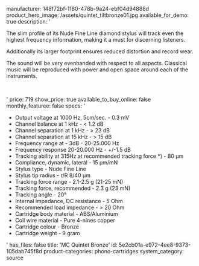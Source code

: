 manufacturer: 148f72bf-1180-478b-9a24-ebf04d94888d
product_hero_image: /assets/quintet_tiltbronze01.jpg
available_for_demo: true
description: '<p>The slim profile of its Nude Fine Line diamond stylus will track even the highest frequency information, making it a must for discerning listeners.</p><p>Additionally its larger footprint ensures reduced distortion and record wear.</p><p>The sound will be very evenhanded with respect to all aspects. Classical music will be reproduced with power and open space around each of the instruments.</p><p><br></p>'
price: 719
show_price: true
available_to_buy_online: false
monthly_featuree: false
specs: '<ul><li>Output voltage at 1000 Hz, 5cm/sec. - 0.3 mV<br></li><li>Channel balance at 1 kHz - &lt; 1.2 dB<br></li><li>Channel separation at 1 kHz - &gt; 23 dB<br></li><li>Channel separation at 15 kHz - &gt; 15 dB<br></li><li>Frequency range at - 3dB - 20-25.000 Hz<br></li><li>Frequency response 20-20.000 Hz - +/-1.5 dB<br></li><li>Tracking ability at 315Hz at recommended tracking force *) - 80 µm<br></li><li>Compliance, dynamic, lateral - 15 µm/mN<br></li><li>Stylus type - Nude Fine Line<br></li><li>Stylus tip radius - r/R 8/40 µm<br></li><li>Tracking force range - 2.1-2.5 g (21-25 mN)<br></li><li>Tracking force, recommended - 2.3 g (23 mN)<br></li><li>Tracking angle - 20°<br></li><li>Internal impedance, DC resistance - 5 Ohm<br></li><li>Recommended load impedance - &gt; 20 Ohm<br></li><li>Cartridge body material - ABS/Aluminium<br></li><li>Coil wire material - Pure 4-nines copper<br></li><li>Cartridge colour - Bronze<br></li><li>Cartridge weight - 9 gram<br></li></ul>'
has_files: false
title: 'MC Quintet Bronze'
id: 5e2cb01a-e972-4ee8-9373-105dab745f8d
product-categories: phono-cartridges
system_category: source
